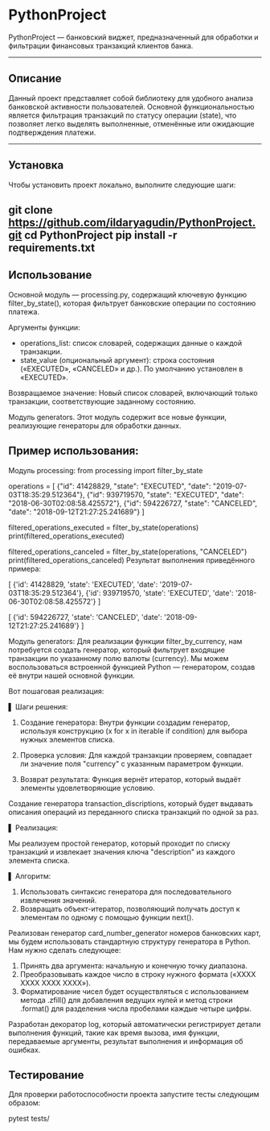 # PythonProject
PythonProject — банковский виджет, предназначенный для обработки и фильтрации финансовых транзакций клиентов банка.

---

## Описание

Данный проект представляет собой библиотеку для удобного анализа банковской активности пользователей. Основной функциональностью является фильтрация транзакций по статусу операции (state), что позволяет легко выделять выполненные, отменённые или ожидающие подтверждения платежи.

---

## Установка

Чтобы установить проект локально, выполните следующие шаги:

git clone https://github.com/ildaryagudin/PythonProject.git
cd PythonProject
pip install -r requirements.txt
---

## Использование

Основной модуль — processing.py, содержащий ключевую функцию filter_by_state(), которая фильтрует банковские операции по состоянию платежа.

Аргументы функции:
- operations_list: список словарей, содержащих данные о каждой транзакции.
- state_value (опциональный аргумент): строка состояния («EXECUTED», «CANCELED» и др.). По умолчанию установлен в «EXECUTED».

Возвращаемое значение:
Новый список словарей, включающий только транзакции, соответствующие заданному состоянию.

Модуль generators. Этот модуль содержит все новые функции, реализующие генераторы для обработки данных.

## Пример использования:

Модуль processing:
from processing import filter_by_state

operations = [
    {"id": 41428829, "state": "EXECUTED", "date": "2019-07-03T18:35:29.512364"},
    {"id": 939719570, "state": "EXECUTED", "date": "2018-06-30T02:08:58.425572"},
    {"id": 594226727, "state": "CANCELED", "date": "2018-09-12T21:27:25.241689"}
]

filtered_operations_executed = filter_by_state(operations)
print(filtered_operations_executed)

filtered_operations_canceled = filter_by_state(operations, "CANCELED")
print(filtered_operations_canceled)
Результат выполнения приведённого примера:

[
    {'id': 41428829, 'state': 'EXECUTED', 'date': '2019-07-03T18:35:29.512364'},
    {'id': 939719570, 'state': 'EXECUTED', 'date': '2018-06-30T02:08:58.425572'}
]

[
    {'id': 594226727, 'state': 'CANCELED', 'date': '2018-09-12T21:27:25.241689'}
]

Модуль generators: Для реализации функции filter_by_currency, нам потребуется создать генератор, который фильтрует входящие транзакции по указанному полю валюты (currency). Мы можем воспользоваться встроенной функцией Python — генератором, создав её внутри нашей основной функции.

Вот пошаговая реализация:

▌ Шаги решения:

1. Создание генератора: Внутри функции создадим генератор, используя конструкцию (x for x in iterable if condition) для выбора нужных элементов списка.

2. Проверка условия: Для каждой транзакции проверяем, совпадает ли значение поля "currency" с указанным параметром функции.

3. Возврат результата: Функция вернёт итератор, который выдаёт элементы удовлетворяющие условию.


Создание генератора transaction_discriptions, который будет выдавать описания операций из переданного списка транзакций по одной за раз.

▌ Реализация:

Мы реализуем простой генератор, который проходит по списку транзакций и извлекает значения ключа "description" из каждого элемента списка.

▌ Алгоритм:

1. Использовать синтаксис генератора для последовательного извлечения значений.
2. Возвращать объект-итератор, позволяющий получать доступ к элементам по одному с помощью функции next().

Реализован генератор card_number_generator номеров банковских карт, мы будем использовать стандартную структуру генератора в Python. Нам нужно сделать следующее:

1. Принять два аргумента: начальную и конечную точку диапазона.
2. Преобразовывать каждое число в строку нужного формата («XXXX XXXX XXXX XXXX»).
3. Форматирование чисел будет осуществляться с использованием метода .zfill() для добавления ведущих нулей и метод строки .format() для разделения числа пробелами каждые четыре цифры.

Разработан декоратор log, который автоматически регистрирует детали выполнения функций, такие как время вызова, имя функции, передаваемые аргументы, результат выполнения и информация об ошибках.

## Тестирование

Для проверки работоспособности проекта запустите тесты следующим образом:

pytest tests/